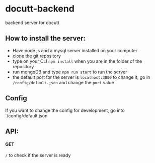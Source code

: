 # docutt-backend
backend server for docutt

## How to install the server:

- Have node.js and a mysql server installed on your computer
- clone the git repository
- type on your CLI `npm install` when you are in the folder of the repository
- run mongoDB and type `npm run start` to run the server
- the default port for the server is `localhost:3000` to change it, go in `/config/default.json` and change the `port` value

## Config

If you want to change the config for development, go into `/config/default.json

## API:

#### GET

`/` to check if the server is ready
